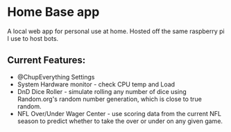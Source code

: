 # Home Base app

A local web app for personal use at home. Hosted off the same raspberry pi I use to host bots. 

## Current Features:

* @ChupEverything Settings 
* System Hardware monitor - check CPU temp and Load
* DnD Dice Roller - simulate rolling any number of dice using Random.org's random number generation, which is close to true random.
* NFL Over/Under Wager Center - use scoring data from the current NFL season to predict whether to take the over or under on any given game. 